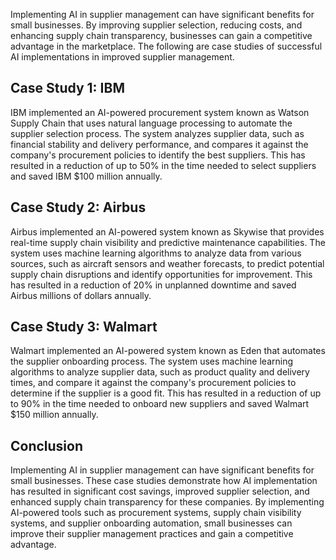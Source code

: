 

Implementing AI in supplier management can have significant benefits for small businesses. By improving supplier selection, reducing costs, and enhancing supply chain transparency, businesses can gain a competitive advantage in the marketplace. The following are case studies of successful AI implementations in improved supplier management.

Case Study 1: IBM
-----------------

IBM implemented an AI-powered procurement system known as Watson Supply Chain that uses natural language processing to automate the supplier selection process. The system analyzes supplier data, such as financial stability and delivery performance, and compares it against the company's procurement policies to identify the best suppliers. This has resulted in a reduction of up to 50% in the time needed to select suppliers and saved IBM $100 million annually.

Case Study 2: Airbus
--------------------

Airbus implemented an AI-powered system known as Skywise that provides real-time supply chain visibility and predictive maintenance capabilities. The system uses machine learning algorithms to analyze data from various sources, such as aircraft sensors and weather forecasts, to predict potential supply chain disruptions and identify opportunities for improvement. This has resulted in a reduction of 20% in unplanned downtime and saved Airbus millions of dollars annually.

Case Study 3: Walmart
---------------------

Walmart implemented an AI-powered system known as Eden that automates the supplier onboarding process. The system uses machine learning algorithms to analyze supplier data, such as product quality and delivery times, and compare it against the company's procurement policies to determine if the supplier is a good fit. This has resulted in a reduction of up to 90% in the time needed to onboard new suppliers and saved Walmart $150 million annually.

Conclusion
----------

Implementing AI in supplier management can have significant benefits for small businesses. These case studies demonstrate how AI implementation has resulted in significant cost savings, improved supplier selection, and enhanced supply chain transparency for these companies. By implementing AI-powered tools such as procurement systems, supply chain visibility systems, and supplier onboarding automation, small businesses can improve their supplier management practices and gain a competitive advantage.
